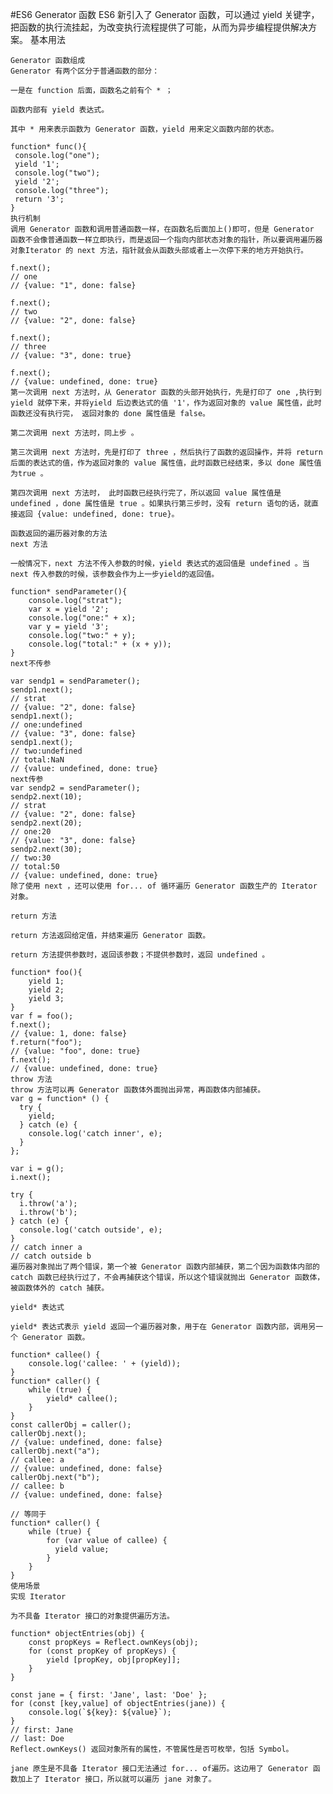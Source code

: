 #ES6 Generator 函数
    ES6 新引入了 Generator 函数，可以通过 yield 关键字，把函数的执行流挂起，为改变执行流程提供了可能，从而为异步编程提供解决方案。 基本用法

    Generator 函数组成
    Generator 有两个区分于普通函数的部分：

    一是在 function 后面，函数名之前有个 * ；

    函数内部有 yield 表达式。

    其中 * 用来表示函数为 Generator 函数，yield 用来定义函数内部的状态。

    function* func(){
     console.log("one");
     yield '1';
     console.log("two");
     yield '2';
     console.log("three");
     return '3';
    }
    执行机制
    调用 Generator 函数和调用普通函数一样，在函数名后面加上()即可，但是 Generator 函数不会像普通函数一样立即执行，而是返回一个指向内部状态对象的指针，所以要调用遍历器对象Iterator 的 next 方法，指针就会从函数头部或者上一次停下来的地方开始执行。

    f.next();
    // one
    // {value: "1", done: false}

    f.next();
    // two
    // {value: "2", done: false}

    f.next();
    // three
    // {value: "3", done: true}

    f.next();
    // {value: undefined, done: true}
    第一次调用 next 方法时，从 Generator 函数的头部开始执行，先是打印了 one ,执行到 yield 就停下来，并将yield 后边表达式的值 '1'，作为返回对象的 value 属性值，此时函数还没有执行完， 返回对象的 done 属性值是 false。

    第二次调用 next 方法时，同上步 。

    第三次调用 next 方法时，先是打印了 three ，然后执行了函数的返回操作，并将 return 后面的表达式的值，作为返回对象的 value 属性值，此时函数已经结束，多以 done 属性值为true 。

    第四次调用 next 方法时， 此时函数已经执行完了，所以返回 value 属性值是 undefined ，done 属性值是 true 。如果执行第三步时，没有 return 语句的话，就直接返回 {value: undefined, done: true}。

    函数返回的遍历器对象的方法
    next 方法

    一般情况下，next 方法不传入参数的时候，yield 表达式的返回值是 undefined 。当 next 传入参数的时候，该参数会作为上一步yield的返回值。

    function* sendParameter(){
        console.log("strat");
        var x = yield '2';
        console.log("one:" + x);
        var y = yield '3';
        console.log("two:" + y);
        console.log("total:" + (x + y));
    }
    next不传参

    var sendp1 = sendParameter();
    sendp1.next();
    // strat
    // {value: "2", done: false}
    sendp1.next();
    // one:undefined
    // {value: "3", done: false}
    sendp1.next();
    // two:undefined
    // total:NaN
    // {value: undefined, done: true}
    next传参
    var sendp2 = sendParameter();
    sendp2.next(10);
    // strat
    // {value: "2", done: false}
    sendp2.next(20);
    // one:20
    // {value: "3", done: false}
    sendp2.next(30);
    // two:30
    // total:50
    // {value: undefined, done: true}
    除了使用 next ，还可以使用 for... of 循环遍历 Generator 函数生产的 Iterator 对象。

    return 方法

    return 方法返回给定值，并结束遍历 Generator 函数。

    return 方法提供参数时，返回该参数；不提供参数时，返回 undefined 。

    function* foo(){
        yield 1;
        yield 2;
        yield 3;
    }
    var f = foo();
    f.next();
    // {value: 1, done: false}
    f.return("foo");
    // {value: "foo", done: true}
    f.next();
    // {value: undefined, done: true}
    throw 方法
    throw 方法可以再 Generator 函数体外面抛出异常，再函数体内部捕获。
    var g = function* () {
      try {
        yield;
      } catch (e) {
        console.log('catch inner', e);
      }
    };

    var i = g();
    i.next();

    try {
      i.throw('a');
      i.throw('b');
    } catch (e) {
      console.log('catch outside', e);
    }
    // catch inner a
    // catch outside b
    遍历器对象抛出了两个错误，第一个被 Generator 函数内部捕获，第二个因为函数体内部的catch 函数已经执行过了，不会再捕获这个错误，所以这个错误就抛出 Generator 函数体，被函数体外的 catch 捕获。

    yield* 表达式

    yield* 表达式表示 yield 返回一个遍历器对象，用于在 Generator 函数内部，调用另一个 Generator 函数。

    function* callee() {
        console.log('callee: ' + (yield));
    }
    function* caller() {
        while (true) {
            yield* callee();
        }
    }
    const callerObj = caller();
    callerObj.next();
    // {value: undefined, done: false}
    callerObj.next("a");
    // callee: a
    // {value: undefined, done: false}
    callerObj.next("b");
    // callee: b
    // {value: undefined, done: false}

    // 等同于
    function* caller() {
        while (true) {
            for (var value of callee) {
              yield value;
            }
        }
    }
    使用场景
    实现 Iterator

    为不具备 Iterator 接口的对象提供遍历方法。

    function* objectEntries(obj) {
        const propKeys = Reflect.ownKeys(obj);
        for (const propKey of propKeys) {
            yield [propKey, obj[propKey]];
        }
    }

    const jane = { first: 'Jane', last: 'Doe' };
    for (const [key,value] of objectEntries(jane)) {
        console.log(`${key}: ${value}`);
    }
    // first: Jane
    // last: Doe
    Reflect.ownKeys() 返回对象所有的属性，不管属性是否可枚举，包括 Symbol。

    jane 原生是不具备 Iterator 接口无法通过 for... of遍历。这边用了 Generator 函数加上了 Iterator 接口，所以就可以遍历 jane 对象了。